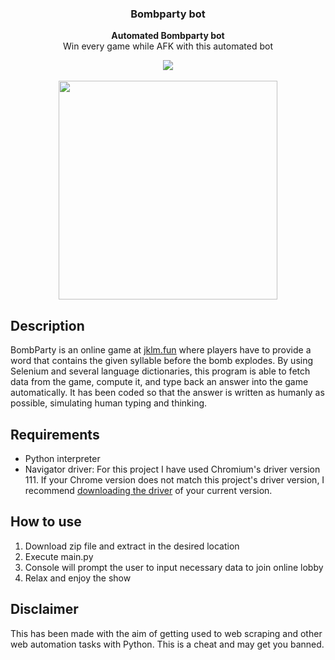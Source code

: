 
### **<p align="center">Bombparty bot</p>**


<p align="center"><strong>Automated Bombparty bot</strong><br>Win every game while AFK with this automated bot</p>

<div align="center">
  <a href="https://skillicons.dev">
   <img src="https://skillicons.dev/icons?i=python,selenium" />
  </a>
</div>

<br>
<div align="center" >
   <img src="https://user-images.githubusercontent.com/95043218/225719743-3de852ef-29e4-4f04-ad2c-3fb9fdd96568.gif" width="350px" />
</div>

## Description

BombParty is an online game at [jklm.fun](https://jklm.fun) where players have to provide a word that contains the given syllable before the bomb explodes. By using Selenium and several language dictionaries, this program is able to fetch data from the game, compute it, and type back an answer into the game automatically. It has been coded so that the answer is written as humanly as possible, simulating human typing and thinking.



## Requirements

- Python interpreter
- Navigator driver: For this project I have used Chromium's driver version 111. If your Chrome version does not match this project's driver version, I recommend [downloading the driver](https://chromedriver.chromium.org/downloads) of your current version.

## How to use

1. Download zip file and extract in the desired location
2. Execute main.py
3. Console will prompt the user to input necessary data to join online lobby
4. Relax and enjoy the show

## Disclaimer

This has been made with the aim of getting used to web scraping and other web automation tasks with Python. This is a cheat and may get you banned.
